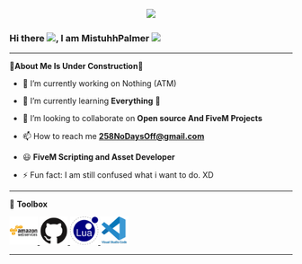 <p align="middle">
<img src="https://raw.githubusercontent.com/OsmiumOP/OsmiumOP/main/workbench.svg" width="700px">

### Hi there <img src="https://raw.githubusercontent.com/MartinHeinz/MartinHeinz/master/wave.gif" width="30px">, I am MistuhhPalmer <img src="https://raw.githubusercontent.com/OsmiumOP/OsmiumOP/main/dev_cat.gif" width="30px">



---

🚧**About Me Is Under Construction**🚧
                                                                             
- 🔭 I’m currently working on Nothing (ATM)

- 🌱 I’m currently learning **Everything** 🤣

- 👯 I’m looking to collaborate on **Open source And FiveM Projects**

- 📫 How to reach me **258NoDaysOff@gmail.com**

- 😃 **FiveM Scripting and Asset Developer**

- ⚡ Fun fact: I am still confused what i want to do. XD 
---

🧰 **Toolbox**

<p align="left">
<a href="https://aws.amazon.com/" target="_blank"> <img src="https://github.com/devicons/devicon/blob/master/icons/amazonwebservices/amazonwebservices-original-wordmark.svg" alt="Amazon logo" width="50" height="50" /> </a>
<a href="https://www.github.com/" target="_blank"> <img src="https://github.com/devicons/devicon/blob/master/icons/github/github-original.svg" alt="Github logo" width="50" height="50" /> </a>
<a href="https://www.lua.org/" target="_blank"><img src="https://github.com/devicons/devicon/blob/master/icons/lua/lua-original-wordmark.svg" alt="Lua logo" width="50" height="50" /> </a>
<a href="https://code.visualstudio.com/" target="_blank"><img src="https://github.com/devicons/devicon/blob/master/icons/vscode/vscode-original-wordmark.svg" alt="VSCode logo" width="50" height="50" /> </a>

---


<!--
**MistuhhPalmer/MistuhhPalmer** is a ✨ _special_ ✨ repository because its `README.md` (this file) appears on your GitHub profile.

Here are some ideas to get you started:

- 🔭 I’m currently working on 
- 🌱 I’m currently learning ...
- 👯 I’m looking to collaborate on ...
- 🤔 I’m looking for help with ...
- 💬 Ask me about ...
- 📫 How to reach me: ...
- 😄 Pronouns: ...
- ⚡ Fun fact: ...
-->
